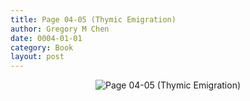 ```yaml
---
title: Page 04-05 (Thymic Emigration)
author: Gregory M Chen
date: 0004-01-01
category: Book
layout: post
---
```


<p style="text-align:center;"><img src="{{site.baseurl}}/assets/Graphics_v3.2/Page04-05_Thymic-Emigration.png" alt="Page 04-05 (Thymic Emigration)" style="max-height: calc(100vh - 30px - 50px);"/></p>
